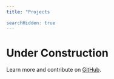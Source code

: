 ```yaml
---
title: "Projects

searchHidden: true
---
```


# Under Construction

Learn more and contribute on [GitHub](https://github.com/lmarzen).
